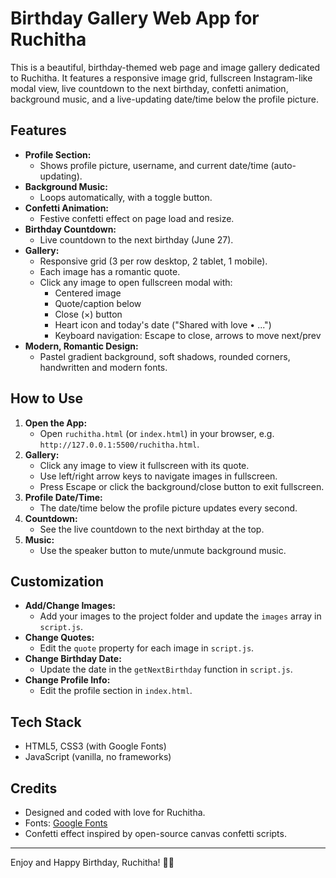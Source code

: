 # Birthday Gallery Web App for Ruchitha

This is a beautiful, birthday-themed web page and image gallery dedicated to Ruchitha. It features a responsive image grid, fullscreen Instagram-like modal view, live countdown to the next birthday, confetti animation, background music, and a live-updating date/time below the profile picture.

## Features

- **Profile Section:**
  - Shows profile picture, username, and current date/time (auto-updating).
- **Background Music:**
  - Loops automatically, with a toggle button.
- **Confetti Animation:**
  - Festive confetti effect on page load and resize.
- **Birthday Countdown:**
  - Live countdown to the next birthday (June 27).
- **Gallery:**
  - Responsive grid (3 per row desktop, 2 tablet, 1 mobile).
  - Each image has a romantic quote.
  - Click any image to open fullscreen modal with:
    - Centered image
    - Quote/caption below
    - Close (×) button
    - Heart icon and today's date ("Shared with love • ...")
    - Keyboard navigation: Escape to close, arrows to move next/prev
- **Modern, Romantic Design:**
  - Pastel gradient background, soft shadows, rounded corners, handwritten and modern fonts.

## How to Use

1. **Open the App:**
   - Open `ruchitha.html` (or `index.html`) in your browser, e.g. `http://127.0.0.1:5500/ruchitha.html`.
2. **Gallery:**
   - Click any image to view it fullscreen with its quote.
   - Use left/right arrow keys to navigate images in fullscreen.
   - Press Escape or click the background/close button to exit fullscreen.
3. **Profile Date/Time:**
   - The date/time below the profile picture updates every second.
4. **Countdown:**
   - See the live countdown to the next birthday at the top.
5. **Music:**
   - Use the speaker button to mute/unmute background music.

## Customization

- **Add/Change Images:**
  - Add your images to the project folder and update the `images` array in `script.js`.
- **Change Quotes:**
  - Edit the `quote` property for each image in `script.js`.
- **Change Birthday Date:**
  - Update the date in the `getNextBirthday` function in `script.js`.
- **Change Profile Info:**
  - Edit the profile section in `index.html`.

## Tech Stack

- HTML5, CSS3 (with Google Fonts)
- JavaScript (vanilla, no frameworks)

## Credits

- Designed and coded with love for Ruchitha.
- Fonts: [Google Fonts](https://fonts.google.com/)
- Confetti effect inspired by open-source canvas confetti scripts.

---

Enjoy and Happy Birthday, Ruchitha! 🎉💕
